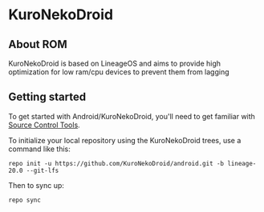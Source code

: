 KuroNekoDroid
===========

About ROM
---------------

KuroNekoDroid is based on LineageOS and aims to provide high optimization for low ram/cpu devices to prevent them from lagging

Getting started
---------------

To get started with Android/KuroNekoDroid, you'll need to get familiar with [Source Control Tools](https://source.android.com/setup/develop).

To initialize your local repository using the KuroNekoDroid trees, use a command like this:
```
repo init -u https://github.com/KuroNekoDroid/android.git -b lineage-20.0 --git-lfs
```
Then to sync up:
```
repo sync
```
